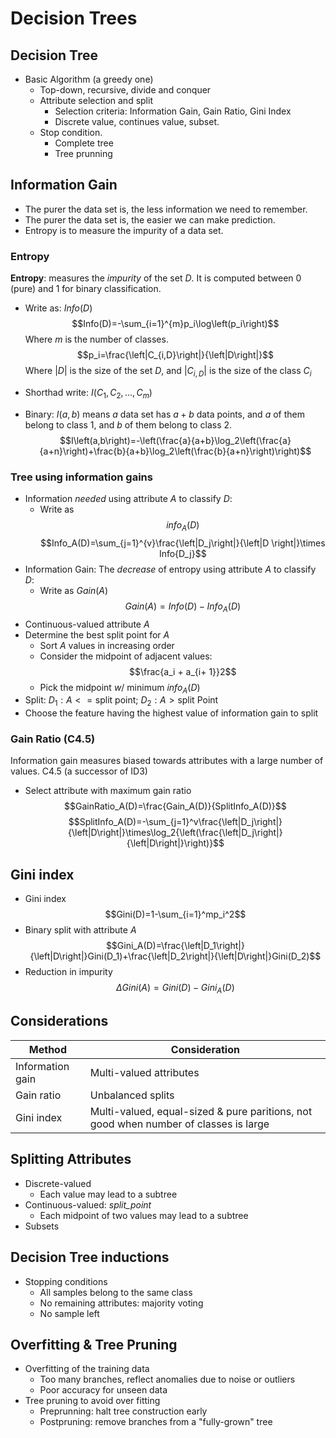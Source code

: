 # Decision Trees

## Decision Tree

* Basic Algorithm (a greedy one)
  * Top-down, recursive, divide and conquer
  * Attribute selection and split
    * Selection criteria: Information Gain, Gain Ratio, Gini Index
    * Discrete value, continues value, subset.
  * Stop condition.
    * Complete tree
    * Tree prunning

## Information Gain

* The purer the data set is, the less information we need to remember.
* The purer the data set is, the easier we can make prediction.
* Entropy is to measure the impurity of a data set.

### Entropy

**Entropy**: measures the *impurity* of the set $D$. It is computed between $0$ (pure) and $1$ for binary classification.

* Write as: $Info(D)$ $$Info(D)=-\sum_{i=1}^{m}p_i\log\left(p_i\right)$$ Where $m$ is the number of classes.
  $$p_i=\frac{\left|C_{i,D}\right|}{\left|D\right|}$$
  Where $\left|D\right|$ is the size of the set $D$, and $\left|C_{i,D}\right|$ is the size of the class $C_i$
* Shorthad write: $I\left(C_1,C_2,\dots,C_m\right)$

* Binary: $I(a, b)$ means $a$ data set has $a+b$ data points, and $a$ of them belong to class 1, and $b$ of them belong to class 2.
  $$I\left(a,b\right)=-\left(\frac{a}{a+b}\log_2\left(\frac{a}{a+n}\right)+\frac{b}{a+b}\log_2\left(\frac{b}{a+n}\right)\right)$$

### Tree using information gains

* Information *needed* using attribute $A$ to classify $D$:
  * Write as $$info_A(D)$$
  $$Info_A(D)=\sum_{j=1}^{v}\frac{\left|D_j\right|}{\left|D \right|}\times Info{D_j}$$
* Information Gain: The *decrease* of
entropy using attribute $A$ to classify $D$:
  * Write as $Gain(A)$
  $$Gain(A)=Info(D)-Info_A(D)$$
* Continuous-valued attribute $A$
* Determine the best split point for $A$
  * Sort $A$ values in increasing order
  * Consider the midpoint of adjacent values: $$\frac{a_i + a_{i+ 1}}2$$
  * Pick the midpoint $w/$ minimum $info_A(D)$
* Split: $D_1: A <= \text{split point; } D_2: A > \text{split Point}$
* Choose the feature having the highest value of
information gain to split

### Gain Ratio (C4.5)

Information gain measures biased towards attributes with a large number of values.
C4.5 (a successor of ID3)

* Select attribute with maximum gain ratio
$$GainRatio_A(D)=\frac{Gain_A(D)}{SplitInfo_A(D)}$$
$$SplitInfo_A(D)=-\sum_{j=1}^v\frac{\left|D_j\right|}{\left|D\right|}\times\log_2{\left(\frac{\left|D_j\right|}{\left|D\right|}\right)}$$

## Gini index

* Gini index $$Gini(D)=1-\sum_{i=1}^mp_i^2$$
* Binary split with attribute $A$
  $$Gini_A(D)=\frac{\left|D_1\right|}{\left|D\right|}Gini(D_1)+\frac{\left|D_2\right|}{\left|D\right|}Gini(D_2)$$
* Reduction in impurity $$\Delta Gini(A)=Gini(D)-Gini_A(D)$$

## Considerations

| Method | Consideration|
|--|--|
|Information gain| Multi-valued attributes |
|Gain ratio| Unbalanced splits |
|Gini index| Multi-valued, equal-sized & pure paritions, not good when number of classes is large |

## Splitting Attributes

* Discrete-valued
  * Each value may lead to a subtree
* Continuous-valued: *split_point*
  * Each midpoint of two values may lead to a subtree
* Subsets

## Decision Tree inductions

* Stopping conditions
  * All samples belong to the same class
  * No remaining attributes: majority voting
  * No sample left

## Overfitting & Tree Pruning

* Overfitting of the training data
  * Too many branches, reflect anomalies due to noise or outliers
  * Poor accuracy for unseen data
* Tree pruning to avoid over fitting
  * Preprunning: halt tree construction early
  * Postpruning: remove branches from a "fully-grown" tree
